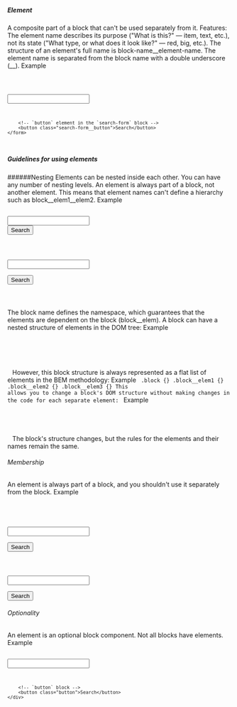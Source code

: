 

##### Element
A composite part of a block that can't be used separately from it.
Features:
The element name describes its purpose ("What is this?" — item, text, etc.), not its state ("What type, or what does it look like?" — red, big, etc.).
The structure of an element's full name is block-name__element-name. The element name is separated from the block name with a double underscore (__).
Example
<code>
    <!-- `search-form` block -->
    <form class="search-form">
        <!-- `input` element in the `search-form` block -->
        <input class="search-form__input">

        <!-- `button` element in the `search-form` block -->
        <button class="search-form__button">Search</button>
    </form>
</code>

##### Guidelines for using elements

######Nesting
Elements can be nested inside each other.
You can have any number of nesting levels.
An element is always part of a block, not another element. This means that element names can't define a hierarchy such as block__elem1__elem2.
Example
<code>
    <!--
        Correct. The structure of the full element name follows the pattern:
        `block-name__element-name`
    -->
    <form class="search-form">
        <div class="search-form__content">
            <input class="search-form__input">
            <button class="search-form__button">Search</button>
        </div>
    </form>
    <!--
        Incorrect. The structure of the full element name doesn't follow the pattern:
        `block-name__element-name`
    -->
    <form class="search-form">
        <div class="search-form__content">
            <!-- Recommended: `search-form__input` or `search-form__content-input` -->
            <input class="search-form__content__input">
            <!-- Recommended: `search-form__button` or `search-form__content-button` -->
            <button class="search-form__content__button">Search</button>
        </div>
    </form>
</code>
The block name defines the namespace, which guarantees that the elements are dependent on the block (block__elem).
A block can have a nested structure of elements in the DOM tree:
Example
<code>
    <div class="block">
        <div class="block__elem1">
            <div class="block__elem2">
                <div class="block__elem3"></div>
            </div>
        </div>
    </div>
</code>
However, this block structure is always represented as a flat list of elements in the BEM methodology:
Example
<code>
    .block {}
    .block__elem1 {}
    .block__elem2 {}
    .block__elem3 {}
    This allows you to change a block's DOM structure without making changes in the code for each separate element:
</code>
Example
<code>
    <div class="block">
        <div class="block__elem1">
            <div class="block__elem2"></div>
        </div>
        <div class="block__elem3"></div>
    </div>
</code>
The block's structure changes, but the rules for the elements and their names remain the same.

###### Membership
An element is always part of a block, and you shouldn't use it separately from the block.
Example
<code>
    <!-- Correct. Elements are located inside the `search-form` block -->
    <!-- `search-form` block -->
    <form class="search-form">
        <!-- `input` element in the `search-form` block -->
        <input class="search-form__input">
        <!-- `button` element in the `search-form` block -->
        <button class="search-form__button">Search</button>
    </form>
    <!--
        Incorrect. Elements are located outside of the context of
        the `search-form` block
    -->
    <!-- `search-form` block -->
    <form class="search-form">
    </form>
    <!-- `input` element in the `search-form` block -->
    <input class="search-form__input">
    <!-- `button` element in the `search-form` block-->
    <button class="search-form__button">Search</button>
</code>

###### Optionality
An element is an optional block component. Not all blocks have elements.
Example
<code>
    <!-- `search-form` block -->
    <div class="search-form">
        <!-- `input` block -->
        <input class="input">

        <!-- `button` block -->
        <button class="button">Search</button>
    </div>
</code>
